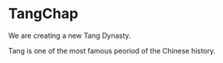 # TangChap
We are creating a new Tang Dynasty.

Tang is one of the most famous peoriod of the Chinese history.
